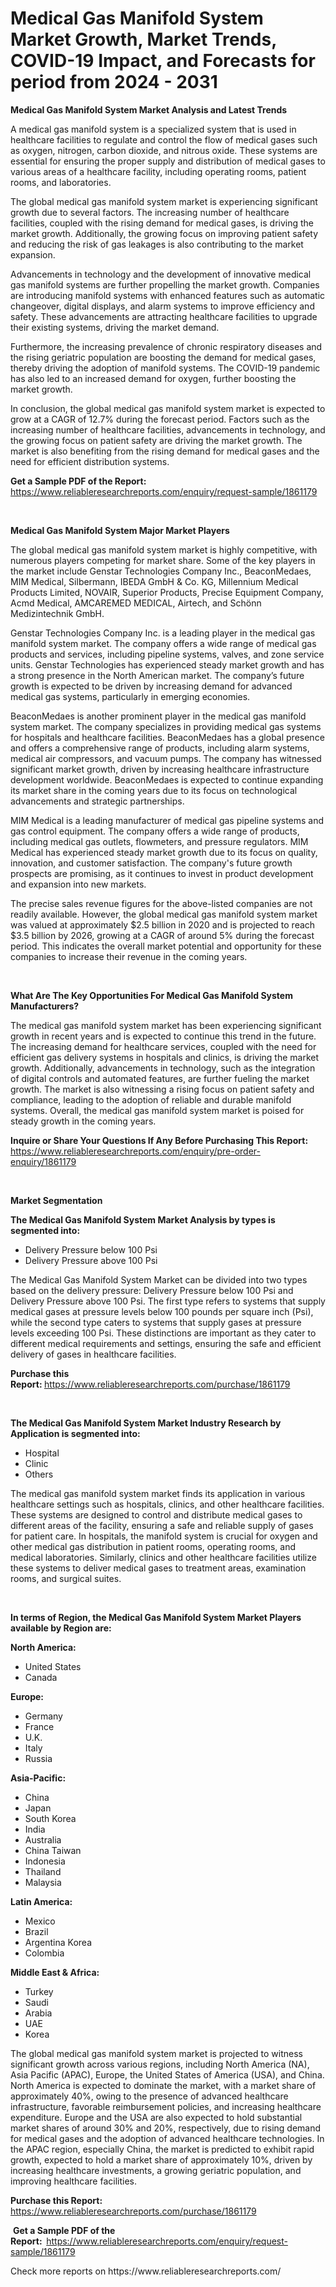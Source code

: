 <p><h1>Medical Gas Manifold System Market Growth, Market Trends, COVID-19 Impact, and Forecasts for period from 2024 - 2031</h1></p><p><strong>Medical Gas Manifold System Market Analysis and Latest Trends</strong></p>
<p><p>A medical gas manifold system is a specialized system that is used in healthcare facilities to regulate and control the flow of medical gases such as oxygen, nitrogen, carbon dioxide, and nitrous oxide. These systems are essential for ensuring the proper supply and distribution of medical gases to various areas of a healthcare facility, including operating rooms, patient rooms, and laboratories.</p><p>The global medical gas manifold system market is experiencing significant growth due to several factors. The increasing number of healthcare facilities, coupled with the rising demand for medical gases, is driving the market growth. Additionally, the growing focus on improving patient safety and reducing the risk of gas leakages is also contributing to the market expansion.</p><p>Advancements in technology and the development of innovative medical gas manifold systems are further propelling the market growth. Companies are introducing manifold systems with enhanced features such as automatic changeover, digital displays, and alarm systems to improve efficiency and safety. These advancements are attracting healthcare facilities to upgrade their existing systems, driving the market demand.</p><p>Furthermore, the increasing prevalence of chronic respiratory diseases and the rising geriatric population are boosting the demand for medical gases, thereby driving the adoption of manifold systems. The COVID-19 pandemic has also led to an increased demand for oxygen, further boosting the market growth.</p><p>In conclusion, the global medical gas manifold system market is expected to grow at a CAGR of 12.7% during the forecast period. Factors such as the increasing number of healthcare facilities, advancements in technology, and the growing focus on patient safety are driving the market growth. The market is also benefiting from the rising demand for medical gases and the need for efficient distribution systems.</p></p>
<p><strong>Get a Sample PDF of the Report:&nbsp;</strong> <a href="https://www.reliableresearchreports.com/enquiry/request-sample/1861179">https://www.reliableresearchreports.com/enquiry/request-sample/1861179</a></p>
<p>&nbsp;</p>
<p><strong>Medical Gas Manifold System Major Market Players</strong></p>
<p><p>The global medical gas manifold system market is highly competitive, with numerous players competing for market share. Some of the key players in the market include Genstar Technologies Company Inc., BeaconMedaes, MIM Medical, Silbermann, IBEDA GmbH & Co. KG, Millennium Medical Products Limited, NOVAIR, Superior Products, Precise Equipment Company, Acmd Medical, AMCAREMED MEDICAL, Airtech, and Schönn Medizintechnik GmbH.</p><p>Genstar Technologies Company Inc. is a leading player in the medical gas manifold system market. The company offers a wide range of medical gas products and services, including pipeline systems, valves, and zone service units. Genstar Technologies has experienced steady market growth and has a strong presence in the North American market. The company’s future growth is expected to be driven by increasing demand for advanced medical gas systems, particularly in emerging economies.</p><p>BeaconMedaes is another prominent player in the medical gas manifold system market. The company specializes in providing medical gas systems for hospitals and healthcare facilities. BeaconMedaes has a global presence and offers a comprehensive range of products, including alarm systems, medical air compressors, and vacuum pumps. The company has witnessed significant market growth, driven by increasing healthcare infrastructure development worldwide. BeaconMedaes is expected to continue expanding its market share in the coming years due to its focus on technological advancements and strategic partnerships.</p><p>MIM Medical is a leading manufacturer of medical gas pipeline systems and gas control equipment. The company offers a wide range of products, including medical gas outlets, flowmeters, and pressure regulators. MIM Medical has experienced steady market growth due to its focus on quality, innovation, and customer satisfaction. The company's future growth prospects are promising, as it continues to invest in product development and expansion into new markets.</p><p>The precise sales revenue figures for the above-listed companies are not readily available. However, the global medical gas manifold system market was valued at approximately $2.5 billion in 2020 and is projected to reach $3.5 billion by 2026, growing at a CAGR of around 5% during the forecast period. This indicates the overall market potential and opportunity for these companies to increase their revenue in the coming years.</p></p>
<p>&nbsp;</p>
<p><strong>What Are The Key Opportunities For Medical Gas Manifold System Manufacturers?</strong></p>
<p><p>The medical gas manifold system market has been experiencing significant growth in recent years and is expected to continue this trend in the future. The increasing demand for healthcare services, coupled with the need for efficient gas delivery systems in hospitals and clinics, is driving the market growth. Additionally, advancements in technology, such as the integration of digital controls and automated features, are further fueling the market growth. The market is also witnessing a rising focus on patient safety and compliance, leading to the adoption of reliable and durable manifold systems. Overall, the medical gas manifold system market is poised for steady growth in the coming years.</p></p>
<p><strong>Inquire or Share Your Questions If Any Before Purchasing This Report:</strong> <a href="https://www.reliableresearchreports.com/enquiry/pre-order-enquiry/1861179">https://www.reliableresearchreports.com/enquiry/pre-order-enquiry/1861179</a></p>
<p>&nbsp;</p>
<p><strong>Market Segmentation</strong></p>
<p><strong>The Medical Gas Manifold System Market Analysis by types is segmented into:</strong></p>
<p><ul><li>Delivery Pressure below 100 Psi</li><li>Delivery Pressure above 100 Psi</li></ul></p>
<p><p>The Medical Gas Manifold System Market can be divided into two types based on the delivery pressure: Delivery Pressure below 100 Psi and Delivery Pressure above 100 Psi. The first type refers to systems that supply medical gases at pressure levels below 100 pounds per square inch (Psi), while the second type caters to systems that supply gases at pressure levels exceeding 100 Psi. These distinctions are important as they cater to different medical requirements and settings, ensuring the safe and efficient delivery of gases in healthcare facilities.</p></p>
<p><strong>Purchase this Report:&nbsp;</strong><a href="https://www.reliableresearchreports.com/purchase/1861179">https://www.reliableresearchreports.com/purchase/1861179</a></p>
<p>&nbsp;</p>
<p><strong>The Medical Gas Manifold System Market Industry Research by Application is segmented into:</strong></p>
<p><ul><li>Hospital</li><li>Clinic</li><li>Others</li></ul></p>
<p><p>The medical gas manifold system market finds its application in various healthcare settings such as hospitals, clinics, and other healthcare facilities. These systems are designed to control and distribute medical gases to different areas of the facility, ensuring a safe and reliable supply of gases for patient care. In hospitals, the manifold system is crucial for oxygen and other medical gas distribution in patient rooms, operating rooms, and medical laboratories. Similarly, clinics and other healthcare facilities utilize these systems to deliver medical gases to treatment areas, examination rooms, and surgical suites.</p></p>
<p>&nbsp;</p>
<p><strong>In terms of Region, the Medical Gas Manifold System Market Players available by Region are:</strong></p>
<p>
    <p> <strong> North America: </strong>
        <ul>
            <li>United States</li>
            <li>Canada</li>
        </ul>
        </p> 
    <p> <strong> Europe: </strong>
        <ul>
            <li>Germany</li>
            <li>France</li>
            <li>U.K.</li>
            <li>Italy</li>
            <li>Russia</li>
        </ul>
        </p> 
    <p> <strong> Asia-Pacific: </strong>
        <ul>
            <li>China</li>
            <li>Japan</li>
            <li>South Korea</li>
            <li>India</li>
            <li>Australia</li>
            <li>China Taiwan</li>
            <li>Indonesia</li>
            <li>Thailand</li>
            <li>Malaysia</li>
        </ul>
        </p> 
    <p> <strong> Latin America: </strong>
        <ul>
            <li>Mexico</li>
            <li>Brazil</li>
            <li>Argentina Korea</li>
            <li>Colombia</li>
        </ul>
        </p> 
    <p> <strong> Middle East & Africa: </strong>
        <ul>
            <li>Turkey</li>
            <li>Saudi</li>
            <li>Arabia</li>
            <li>UAE</li>
            <li>Korea</li>
        </ul>
    </p>
    </p>
<p><p>The global medical gas manifold system market is projected to witness significant growth across various regions, including North America (NA), Asia Pacific (APAC), Europe, the United States of America (USA), and China. North America is expected to dominate the market, with a market share of approximately 40%, owing to the presence of advanced healthcare infrastructure, favorable reimbursement policies, and increasing healthcare expenditure. Europe and the USA are also expected to hold substantial market shares of around 30% and 20%, respectively, due to rising demand for medical gases and the adoption of advanced healthcare technologies. In the APAC region, especially China, the market is predicted to exhibit rapid growth, expected to hold a market share of approximately 10%, driven by increasing healthcare investments, a growing geriatric population, and improving healthcare facilities.</p></p>
<p><strong>Purchase this Report: </strong><a href="https://www.reliableresearchreports.com/purchase/1861179">https://www.reliableresearchreports.com/purchase/1861179</a></p>
<p>&nbsp;<strong>Get a Sample PDF of the Report:&nbsp;&nbsp;</strong><a href="https://www.reliableresearchreports.com/enquiry/request-sample/1861179">https://www.reliableresearchreports.com/enquiry/request-sample/1861179</a></p>
<p><strong></strong></p>
<p>Check more reports on https://www.reliableresearchreports.com/</p>